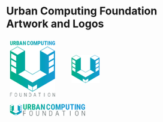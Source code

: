 # Urban Computing Foundation Artwork and Logos

<img src="./ucf/stacked/color/ucf-color-stacked.png" width="120" style="display:inline;vertical-align:middle;padding:2%">&nbsp;  &nbsp;  &nbsp; <img src="./ucf/icon/color/ucf-color-icon.png" width="75" style="display:inline;vertical-align:middle;padding:2%">     &nbsp;  &nbsp;  &nbsp; <img src="./ucf/horizontal/color/ucf-color-hztl.png" width="200" style="display:inline;vertical-align:middle;padding:2%"> 
